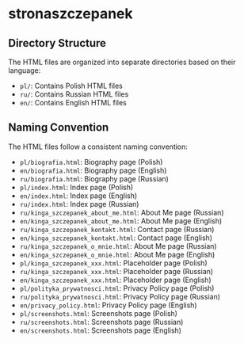 # stronaszczepanek

## Directory Structure

The HTML files are organized into separate directories based on their language:

- `pl/`: Contains Polish HTML files
- `ru/`: Contains Russian HTML files
- `en/`: Contains English HTML files

## Naming Convention

The HTML files follow a consistent naming convention:

- `pl/biografia.html`: Biography page (Polish)
- `en/biografia.html`: Biography page (English)
- `ru/biografia.html`: Biography page (Russian)
- `pl/index.html`: Index page (Polish)
- `en/index.html`: Index page (English)
- `ru/index.html`: Index page (Russian)
- `ru/kinga_szczepanek_about_me.html`: About Me page (Russian)
- `en/kinga_szczepanek_about_me.html`: About Me page (English)
- `ru/kinga_szczepanek_kontakt.html`: Contact page (Russian)
- `en/kinga_szczepanek_kontakt.html`: Contact page (English)
- `ru/kinga_szczepanek_o_mnie.html`: About Me page (Russian)
- `en/kinga_szczepanek_o_mnie.html`: About Me page (English)
- `pl/kinga_szczepanek_xxx.html`: Placeholder page (Polish)
- `ru/kinga_szczepanek_xxx.html`: Placeholder page (Russian)
- `en/kinga_szczepanek_xxx.html`: Placeholder page (English)
- `pl/polityka_prywatnosci.html`: Privacy Policy page (Polish)
- `ru/polityka_prywatnosci.html`: Privacy Policy page (Russian)
- `en/privacy_policy.html`: Privacy Policy page (English)
- `pl/screenshots.html`: Screenshots page (Polish)
- `ru/screenshots.html`: Screenshots page (Russian)
- `en/screenshots.html`: Screenshots page (English)
